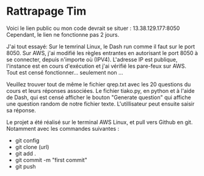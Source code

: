 # Rattrapage Tim

Voici le lien public ou mon code devrait se situer : 13.38.129.177:8050
Cependant, le lien ne fonctionne pas 2 jours. 

J'ai tout essayé:
Sur le temrinal Linux, le Dash run comme il faut sur le port 8050.
Sur AWS, j'ai modifié les règles entrantes en autorisant le port 8050 à se connecter, depuis n'importe où (IPV4).
L'adresse IP est publique, l'instance est en cours d'exécution et j'ai vérifié les pare-feux sur AWS. 
Tout est censé fonctionner... seulement non ...

Veuillez trouver tout de même le fichier qrep.txt avec les 20 questions du cours et leurs réponses associées. 
Le fichier tiako.py, en python et à l'aide de Dash, qui est censé afficher le bouton "Generate question" qui affiche une question random de notre fichier texte. 
L'utillisateur peut ensuite saisir sa réponse. 

Le projet a été réalisé sur le terminal AWS Linux, et pull vers Github en git. Notamment avec les commandes suivantes : 

- git config
- git clone (url)
- git add .
- git commit -m "first commit"
- git push


